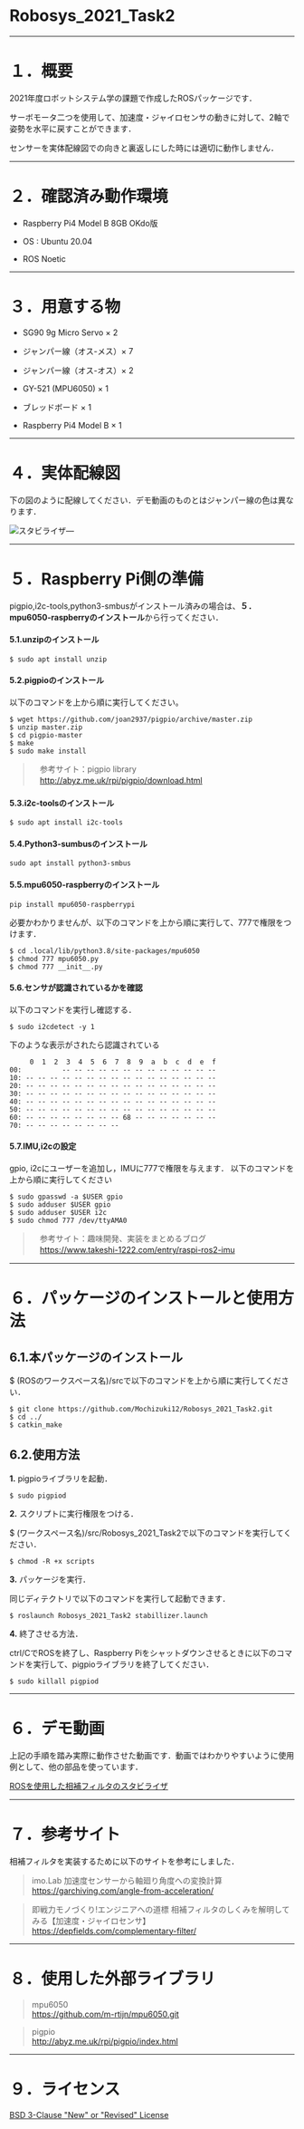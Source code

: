 # Robosys_2021_Task2

---

# １．概要
2021年度ロボットシステム学の課題で作成したROSパッケージです．

サーボモータ二つを使用して、加速度・ジャイロセンサの動きに対して、2軸で姿勢を水平に戻すことができます．

センサーを実体配線図での向きと裏返しにした時には適切に動作しません．

---

# ２．確認済み動作環境

- Raspberry Pi4 Model B 8GB OKdo版

- OS : Ubuntu 20.04

- ROS Noetic


---

# ３．用意する物

- SG90 9g Micro Servo × 2

- ジャンパー線（オス-メス）× 7

- ジャンパー線（オス-オス）× 2

- GY-521 (MPU6050) × 1

- ブレッドボード × 1

- Raspberry Pi4 Model B × 1


---

# ４．実体配線図

下の図のように配線してください．デモ動画のものとはジャンパー線の色は異なります．

![スタビライザ―](https://user-images.githubusercontent.com/92071009/148651935-22615df1-89c8-43bb-befb-9fa62dd3e174.png
)

---

# ５．Raspberry Pi側の準備

pigpio,i2c-tools,python3-smbusがインストール済みの場合は、**５．mpu6050-raspberryのインストール**から行ってください．


#### 5.1.unzipのインストール

```
$ sudo apt install unzip
```

#### 5.2.pigpioのインストール

以下のコマンドを上から順に実行してください。

```
$ wget https://github.com/joan2937/pigpio/archive/master.zip
$ unzip master.zip
$ cd pigpio-master
$ make
$ sudo make install
```
>　参考サイト：pigpio library  
>　http://abyz.me.uk/rpi/pigpio/download.html


#### 5.3.i2c-toolsのインストール

```
$ sudo apt install i2c-tools
```

#### 5.4.Python3-sumbusのインストール

```
sudo apt install python3-smbus
```

#### 5.5.mpu6050-raspberryのインストール

```
pip install mpu6050-raspberrypi
```

必要かわかりませんが、以下のコマンドを上から順に実行して、777で権限をつけます．

```
$ cd .local/lib/python3.8/site-packages/mpu6050
$ chmod 777 mpu6050.py
$ chmod 777 __init__.py
```

#### 5.6.センサが認識されているかを確認

以下のコマンドを実行し確認する．

```
$ sudo i2cdetect -y 1
```

下のような表示がされたら認識されている

```
     0  1  2  3  4  5  6  7  8  9  a  b  c  d  e  f
00:          -- -- -- -- -- -- -- -- -- -- -- -- --
10: -- -- -- -- -- -- -- -- -- -- -- -- -- -- -- --
20: -- -- -- -- -- -- -- -- -- -- -- -- -- -- -- --
30: -- -- -- -- -- -- -- -- -- -- -- -- -- -- -- --
40: -- -- -- -- -- -- -- -- -- -- -- -- -- -- -- --
50: -- -- -- -- -- -- -- -- -- -- -- -- -- -- -- --
60: -- -- -- -- -- -- -- -- 68 -- -- -- -- -- -- --
70: -- -- -- -- -- -- -- --
```

#### 5.7.IMU,i2cの設定

gpio, i2cにユーザーを追加し，IMUに777で権限を与えます．
以下のコマンドを上から順に実行してください

```
$ sudo gpasswd -a $USER gpio
$ sudo adduser $USER gpio
$ sudo adduser $USER i2c
$ sudo chmod 777 /dev/ttyAMA0
```

>　参考サイト：趣味開発、実装をまとめるブログ  
>　https://www.takeshi-1222.com/entry/raspi-ros2-imu


---

# ６．パッケージのインストールと使用方法

## 6.1.本パッケージのインストール

$ (ROSのワークスペース名)/srcで以下のコマンドを上から順に実行してください．

```
$ git clone https://github.com/Mochizuki12/Robosys_2021_Task2.git
$ cd ../
$ catkin_make
```


## 6.2.使用方法

**1.** pigpioライブラリを起動．

```
$ sudo pigpiod
```

**2.** スクリプトに実行権限をつける．

$ (ワークスペース名)/src/Robosys_2021_Task2で以下のコマンドを実行してください．

```
$ chmod -R +x scripts
```

**3.** パッケージを実行．

同じディテクトリで以下のコマンドを実行して起動できます．

```
$ roslaunch Robosys_2021_Task2 stabillizer.launch
```

**4.** 終了させる方法．

ctrl/CでROSを終了し、Raspberry Piをシャットダウンさせるときに以下のコマンドを実行して、pigpioライブラリを終了してください．

```
$ sudo killall pigpiod
```

---

# ６．デモ動画
上記の手順を踏み実際に動作させた動画です．動画ではわかりやすいように使用例として、他の部品を使っています．

[ROSを使用した相補フィルタのスタビライザ](https://youtu.be/__I8KDhq_y0)

---

# ７．参考サイト

相補フィルタを実装するために以下のサイトを参考にしました．

> imo.Lab 加速度センサーから軸廻り角度への変換計算  
> https://garchiving.com/angle-from-acceleration/


> 即戦力モノづくり!エンジニアへの道標 相補フィルタのしくみを解明してみる【加速度・ジャイロセンサ】 
> https://depfields.com/complementary-filter/

---

# ８．使用した外部ライブラリ

> mpu6050  
> https://github.com/m-rtijn/mpu6050.git

> pigpio  
> http://abyz.me.uk/rpi/pigpio/index.html

---

# ９．ライセンス

[BSD 3-Clause "New" or "Revised" License](https://github.com/Mochizuki12/Robosys2021_Task1/blob/main/COPYING)

